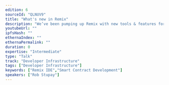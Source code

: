 ```yaml
---
edition: 6
sourceId: "QLNUV9"
title: "What's new in Remix"
description: "We’ve been pumping up Remix with new tools & features for users of all levels.  Come learn the latest Remix tricks & techniques.  We'll cue up editor improvements, tool integrations (including Git), Remix shortcuts, and our new workflows. We’ll also demo our new interface for using Remix with proxy contracts.  This talk will take your scratchings on Remix to 11."
youtubeUrl: ""
ipfsHash: ""
ethernaIndex: ""
ethernaPermalink: ""
duration: 0
expertise: "Intermediate"
type: "Talk"
track: "Developer Infrastructure"
tags: ["Developer Infrastructure"]
keywords: ["Remix IDE","Smart Contract Development"]
speakers: ["Rob Stupay"]
---
```

